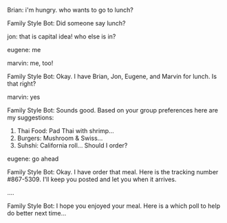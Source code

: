 Brian: 
i'm hungry. who wants to go to lunch?

Family Style Bot:
Did someone say lunch? 

jon:
that is capital idea! who else is in?

eugene:
me

marvin:
me, too!

Family Style Bot:
Okay. I have Brian, Jon, Eugene, and Marvin for lunch. Is that right?

marvin:
yes

Family Style Bot:
Sounds good. Based on your group preferences here are my suggestions:
1) Thai Food: Pad Thai with shrimp...
2) Burgers: Mushroom & Swiss...
3) Suhshi: California roll...
Should I order?

eugene:
go ahead

Family Style Bot:
Okay. I have order that meal. Here is the tracking number #867-5309. I'll keep you posted and let you when it arrives.

....

Family Style Bot:
I hope you enjoyed your meal. Here is a which poll to help do better next time...

